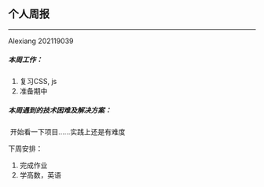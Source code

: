 ## 个人周报

***

Alexiang 202119039

##### 本周工作：

1. 复习CSS, js
2. 准备期中

##### 本周遇到的技术困难及解决方案：

​	开始看一下项目……实践上还是有难度

下周安排：

1. 完成作业
2. 学高数，英语